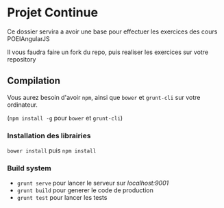 # Projet Continue

Ce dossier servira a avoir une base pour effectuer les exercices des cours POEIAngularJS

Il vous faudra faire un fork du repo, puis realiser les exercices sur votre repository


## Compilation

Vous aurez besoin d'avoir `npm`, ainsi que `bower` et `grunt-cli` sur votre ordinateur.

(`npm install -g` pour `bower` et `grunt-cli`)

### Installation des librairies

`bower install` puis `npm install`

### Build system

* `grunt serve` pour lancer le serveur sur *localhost:9001*
* `grunt build` pour generer le code de production
* `grunt test` pour lancer les tests

